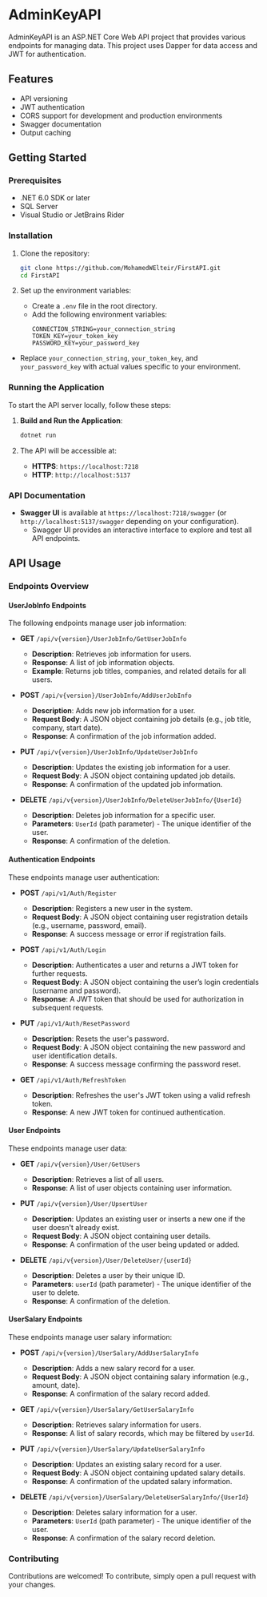 # AdminKeyAPI

AdminKeyAPI is an ASP.NET Core Web API project that provides various endpoints for managing data. This project uses Dapper for data access and JWT for authentication.

## Features

- API versioning
- JWT authentication
- CORS support for development and production environments
- Swagger documentation
- Output caching

## Getting Started

### Prerequisites

- .NET 6.0 SDK or later
- SQL Server
- Visual Studio or JetBrains Rider

### Installation

1. Clone the repository:
    ```sh
    git clone https://github.com/MohamedWElteir/FirstAPI.git
    cd FirstAPI
    ```

2. Set up the environment variables:
    - Create a `.env` file in the root directory.
    - Add the following environment variables:
        ```env
        CONNECTION_STRING=your_connection_string
        TOKEN_KEY=your_token_key
        PASSWORD_KEY=your_password_key
        ```
- Replace `your_connection_string`, `your_token_key`, and `your_password_key` with actual values specific to your environment.


### Running the Application

To start the API server locally, follow these steps:

1. **Build and Run the Application**:
    ```bash
    dotnet run
    ```

2. The API will be accessible at:
    - **HTTPS**: `https://localhost:7218`
    - **HTTP**: `http://localhost:5137`


### API Documentation

- **Swagger UI** is available at `https://localhost:7218/swagger` (or `http://localhost:5137/swagger` depending on your configuration).
    - Swagger UI provides an interactive interface to explore and test all API endpoints.
      
## API Usage

### Endpoints Overview

#### **UserJobInfo Endpoints**
The following endpoints manage user job information:

- **GET** `/api/v{version}/UserJobInfo/GetUserJobInfo`
    - **Description**: Retrieves job information for users.
    - **Response**: A list of job information objects.
    - **Example**: Returns job titles, companies, and related details for all users.

- **POST** `/api/v{version}/UserJobInfo/AddUserJobInfo`
    - **Description**: Adds new job information for a user.
    - **Request Body**: A JSON object containing job details (e.g., job title, company, start date).
    - **Response**: A confirmation of the job information added.

- **PUT** `/api/v{version}/UserJobInfo/UpdateUserJobInfo`
    - **Description**: Updates the existing job information for a user.
    - **Request Body**: A JSON object containing updated job details.
    - **Response**: A confirmation of the updated job information.

- **DELETE** `/api/v{version}/UserJobInfo/DeleteUserJobInfo/{UserId}`
    - **Description**: Deletes job information for a specific user.
    - **Parameters**: `UserId` (path parameter) - The unique identifier of the user.
    - **Response**: A confirmation of the deletion.

#### **Authentication Endpoints**
These endpoints manage user authentication:

- **POST** `/api/v1/Auth/Register`
    - **Description**: Registers a new user in the system.
    - **Request Body**: A JSON object containing user registration details (e.g., username, password, email).
    - **Response**: A success message or error if registration fails.

- **POST** `/api/v1/Auth/Login`
    - **Description**: Authenticates a user and returns a JWT token for further requests.
    - **Request Body**: A JSON object containing the user’s login credentials (username and password).
    - **Response**: A JWT token that should be used for authorization in subsequent requests.

- **PUT** `/api/v1/Auth/ResetPassword`
    - **Description**: Resets the user's password.
    - **Request Body**: A JSON object containing the new password and user identification details.
    - **Response**: A success message confirming the password reset.

- **GET** `/api/v1/Auth/RefreshToken`
    - **Description**: Refreshes the user's JWT token using a valid refresh token.
    - **Response**: A new JWT token for continued authentication.

#### **User Endpoints**
These endpoints manage user data:

- **GET** `/api/v{version}/User/GetUsers`
    - **Description**: Retrieves a list of all users.
    - **Response**: A list of user objects containing user information.

- **PUT** `/api/v{version}/User/UpsertUser`
    - **Description**: Updates an existing user or inserts a new one if the user doesn't already exist.
    - **Request Body**: A JSON object containing user details.
    - **Response**: A confirmation of the user being updated or added.

- **DELETE** `/api/v{version}/User/DeleteUser/{userId}`
    - **Description**: Deletes a user by their unique ID.
    - **Parameters**: `userId` (path parameter) - The unique identifier of the user to delete.
    - **Response**: A confirmation of the deletion.

#### **UserSalary Endpoints**
These endpoints manage user salary information:

- **POST** `/api/v{version}/UserSalary/AddUserSalaryInfo`
    - **Description**: Adds a new salary record for a user.
    - **Request Body**: A JSON object containing salary information (e.g., amount, date).
    - **Response**: A confirmation of the salary record added.

- **GET** `/api/v{version}/UserSalary/GetUserSalaryInfo`
    - **Description**: Retrieves salary information for users.
    - **Response**: A list of salary records, which may be filtered by `userId`.

- **PUT** `/api/v{version}/UserSalary/UpdateUserSalaryInfo`
    - **Description**: Updates an existing salary record for a user.
    - **Request Body**: A JSON object containing updated salary details.
    - **Response**: A confirmation of the updated salary information.

- **DELETE** `/api/v{version}/UserSalary/DeleteUserSalaryInfo/{UserId}`
    - **Description**: Deletes salary information for a user.
    - **Parameters**: `UserId` (path parameter) - The unique identifier of the user.
    - **Response**: A confirmation of the salary record deletion.

### Contributing

Contributions are welcomed! To contribute, simply open a pull request with your changes.

